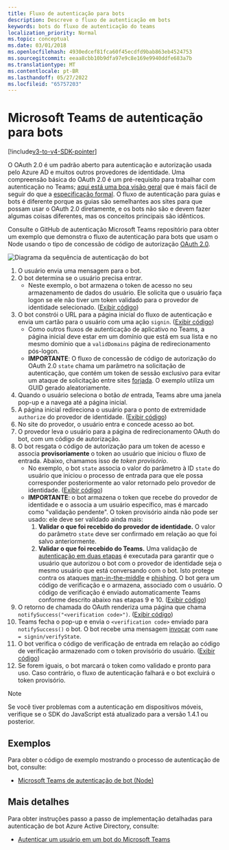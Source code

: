 ```yaml
---
title: Fluxo de autenticação para bots
description: Descreve o fluxo de autenticação em bots
keywords: bots do fluxo de autenticação do teams
localization_priority: Normal
ms.topic: conceptual
ms.date: 03/01/2018
ms.openlocfilehash: 4930edcef81fca60f45ecdfd9bab863eb4524753
ms.sourcegitcommit: eeaa8cbb10b9dfa97e9c8e169e9940ddfe683a7b
ms.translationtype: MT
ms.contentlocale: pt-BR
ms.lasthandoff: 05/27/2022
ms.locfileid: "65757203"
---
```

# <a name="microsoft-teams-authentication-flow-for-bots"></a>Microsoft Teams de autenticação para bots

[!include[v3-to-v4-SDK-pointer](~/includes/v3-to-v4-pointer-bots.md)]

O OAuth 2.0 é um padrão aberto para autenticação e autorização usada pelo Azure AD e muitos outros provedores de identidade. Uma compreensão básica do OAuth 2.0 é um pré-requisito para trabalhar com autenticação no Teams; [aqui está uma boa visão geral](https://aaronparecki.com/oauth-2-simplified/) que é mais fácil de seguir do que a [especificação formal](https://oauth.net/2/). O fluxo de autenticação para guias e bots é diferente porque as guias são semelhantes aos sites para que possam usar o OAuth 2.0 diretamente, e os bots não são e devem fazer algumas coisas diferentes, mas os conceitos principais são idênticos.

Consulte o GitHub de autenticação Microsoft Teams repositório [](https://github.com/OfficeDev/microsoft-teams-sample-auth-node) para obter um exemplo que demonstra o fluxo de autenticação para bots que usam o Node usando o tipo de concessão de código de autorização [OAuth 2.0](https://oauth.net/2/grant-types/authorization-code/).

![Diagrama da sequência de autenticação do bot](~/assets/images/authentication/bot_auth_sequence_diagram.png)

1. O usuário envia uma mensagem para o bot.
2. O bot determina se o usuário precisa entrar.
    * Neste exemplo, o bot armazena o token de acesso no seu armazenamento de dados do usuário. Ele solicita que o usuário faça logon se ele não tiver um token validado para o provedor de identidade selecionado. ([Exibir código](https://github.com/OfficeDev/microsoft-teams-sample-auth-node/blob/469952a26d618dbf884a3be53c7d921cc580b1e2/src/utils/AuthenticationUtils.ts#L58-L76))
3. O bot constrói o URL para a página inicial do fluxo de autenticação e envia um cartão para o usuário com uma ação `signin`. ([Exibir código](https://github.com/OfficeDev/microsoft-teams-sample-auth-node/blob/469952a26d618dbf884a3be53c7d921cc580b1e2/src/dialogs/BaseIdentityDialog.ts#L160-L190))
    * Como outros fluxos de autenticação de aplicativo no Teams, a página inicial deve estar em um domínio que está em sua lista e no mesmo domínio que a `validDomains` página de redirecionamento pós-logon.
    * **IMPORTANTE**: O fluxo de concessão de código de autorização do OAuth 2.0 `state` chama um parâmetro na solicitação de autenticação, que contém um token de sessão exclusivo para evitar um ataque de solicitação entre sites [forjada](https://en.wikipedia.org/wiki/Cross-site_request_forgery). O exemplo utiliza um GUID gerado aleatoriamente.
4. Quando o usuário seleciona o botão *de* entrada, Teams abre uma janela pop-up e a navega até a página inicial.
5. A página inicial redireciona o usuário para o ponto de extremidade `authorize` do provedor de identidade. ([Exibir código](https://github.com/OfficeDev/microsoft-teams-sample-auth-node/blob/469952a26d618dbf884a3be53c7d921cc580b1e2/public/html/auth-start.html#L51-L56))
6. No site do provedor, o usuário entra e concede acesso ao bot.
7. O provedor leva o usuário para a página de redirecionamento OAuth do bot, com um código de autorização.
8. O bot resgata o código de autorização para um token de acesso e associa **provisoriamente** o token ao usuário que iniciou o fluxo de entrada. Abaixo, chamamos isso de *token provisório*.
    * No exemplo, o bot `state` associa o valor do parâmetro à ID `state` do usuário que iniciou o processo de entrada para que ele possa corresponder posteriormente ao valor retornado pelo provedor de identidade. ([Exibir código](https://github.com/OfficeDev/microsoft-teams-sample-auth-node/blob/469952a26d618dbf884a3be53c7d921cc580b1e2/src/AuthBot.ts#L70-L99))
    * **IMPORTANTE**: o bot armazena o token que recebe do provedor de identidade e o associa a um usuário específico, mas é marcado como "validação pendente". O token provisório ainda não pode ser usado: ele deve ser validado ainda mais:
      1. **Validar o que foi recebido do provedor de identidade.** O valor do parâmetro `state` deve ser confirmado em relação ao que foi salvo anteriormente.
      1. **Validar o que foi recebido do Teams.** Uma validação de [autenticação em duas etapas](https://en.wikipedia.org/wiki/Man-in-the-middle_attack) é executada para garantir que o usuário que autorizou o bot com o provedor de identidade seja o mesmo usuário que está conversando com o bot. Isto protege contra os ataques [man-in-the-middle](https://en.wikipedia.org/wiki/Man-in-the-middle_attack) e [phishing](https://en.wikipedia.org/wiki/Phishing). O bot gera um código de verificação e o armazena, associado com o usuário. O código de verificação é enviado automaticamente Teams conforme descrito abaixo nas etapas 9 e 10. ([Exibir código](https://github.com/OfficeDev/microsoft-teams-sample-auth-node/blob/469952a26d618dbf884a3be53c7d921cc580b1e2/src/AuthBot.ts#L100-L113))
9. O retorno de chamada do OAuth renderiza uma página que chama `notifySuccess("<verification code>")`. ([Exibir código](https://github.com/OfficeDev/microsoft-teams-sample-auth-node/blob/master/src/views/oauth-callback-success.hbs))
10. Teams fecha o pop-up e envia o `<verification code>` enviado para `notifySuccess()` o bot. O bot recebe uma mensagem [invocar](/bot-framework/dotnet/bot-builder-dotnet-activities#invoke) com `name = signin/verifyState`.
11. O bot verifica o código de verificação de entrada em relação ao código de verificação armazenado com o token provisório do usuário. ([Exibir código](https://github.com/OfficeDev/microsoft-teams-sample-auth-node/blob/469952a26d618dbf884a3be53c7d921cc580b1e2/src/dialogs/BaseIdentityDialog.ts#L127-L140))
12. Se forem iguais, o bot marcará o token como validado e pronto para uso. Caso contrário, o fluxo de autenticação falhará e o bot excluirá o token provisório.

> [!Note]
> Se você tiver problemas com a autenticação em dispositivos móveis, verifique se o SDK do JavaScript está atualizado para a versão 1.4.1 ou posterior.

## <a name="samples"></a>Exemplos

Para obter o código de exemplo mostrando o processo de autenticação de bot, consulte:

* [Microsoft Teams de autenticação de bot (Node)](https://github.com/OfficeDev/microsoft-teams-sample-auth-node)

## <a name="more-details"></a>Mais detalhes

Para obter instruções passo a passo de implementação detalhadas para autenticação de bot Azure Active Directory, consulte:

* [Autenticar um usuário em um bot do Microsoft Teams](~/resources/bot-v3/bot-authentication/auth-bot-AAD.md)
